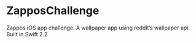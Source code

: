 # ZapposChallenge
Zappos iOS app challenge. A wallpaper app using reddit’s wallpaper api.
Built in Swift 2.2
